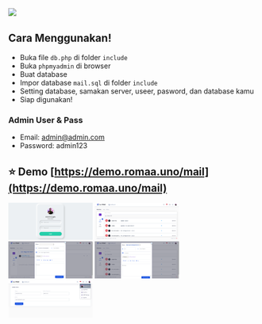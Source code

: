<img src="http://icbt.lk/skillsnthrills/wp-content/uploads/2020/11/263771650022212.png" width=250px>

## Cara Menggunakan!

- Buka file `db.php` di folder `include`
- Buka `phpmyadmin` di browser
- Buat database
- Impor database `mail.sql` di folder `include`
- Setting database, samakan server, useer, pasword, dan database kamu
- Siap digunakan!

### Admin User & Pass

 - Email: admin@admin.com
 - Password: admin123

## ⭐️ Demo [https://demo.romaa.uno/mail](https://demo.romaa.uno/mail)
<img src="https://raw.githubusercontent.com/romaaji/mailbox/master/Screenshot_2021-03-26%20Screenshot.png" width=170px>
<img src="https://raw.githubusercontent.com/romaaji/mailbox/master/Screenshot_2021-03-26%20AJ-Email%20Application.png" width=170px>
<img src="https://raw.githubusercontent.com/romaaji/mailbox/master/Screenshot_2021-03-26%20AJ-Email%20Application(4).png" width=170px>
<img src="https://raw.githubusercontent.com/romaaji/mailbox/master/Screenshot_2021-03-26%20AJ-Email%20Application(3).png" width=170px>
<img src="https://raw.githubusercontent.com/romaaji/mailbox/master/Screenshot_2021-03-26%20AJ-Email%20Application(2).png" width=170px>
